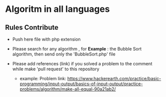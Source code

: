 # Algoritm in all languages
## Rules Contribute

- Push here file with php extension

- Please search for any algorithm , for **Example** : the Bubble Sort algorithm, then send only the 'BubbleSort.php' file

- Please add references (link) if you solved a problem to the comment while make 'pull request' to this repository
  - example: Problem link: https://www.hackerearth.com/practice/basic-programming/input-output/basics-of-input-output/practice-problems/algorithm/make-all-equal-90a21ab2/